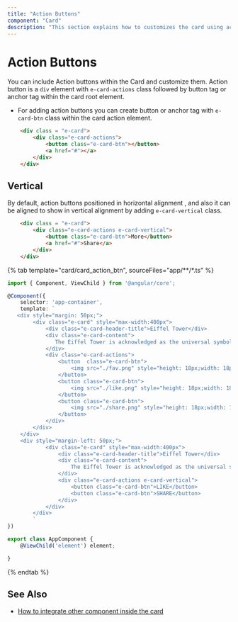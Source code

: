 ```yaml
---
title: "Action Buttons"
component: "Card"
description: "This section explains how to customizes the card using action buttons and changes the vertical or horizontal alignment of the card element."
---
```


# Action Buttons

You can include Action buttons within the Card and customize them. Action button is a `div`
element with `e-card-actions` class followed by button tag or anchor tag within the card root element.

* For adding action buttons you can create button or anchor tag with `e-card-btn` class within the card action element.

```html
    <div class = "e-card">
        <div class="e-card-actions">
            <button class="e-card-btn"></button>
            <a href="#"></a>
        </div>
    </div>
```

## Vertical

By default, action buttons positioned in horizontal alignment , and also it can be aligned to show in vertical alignment by adding
`e-card-vertical` class.

```html
    <div class = "e-card">
        <div class="e-card-actions e-card-vertical">
            <button class="e-card-btn">More</button>
            <a href="#">Share</a>
        </div>
    </div>
```

{% tab template="card/card_action_btn", sourceFiles="app/**/*.ts" %}

```typescript
import { Component, ViewChild } from '@angular/core';

@Component({
    selector: 'app-container',
    template: `
   <div style="margin: 50px;">
        <div class="e-card" style="max-width:400px">
            <div class="e-card-header-title">Eiffel Tower</div>
            <div class="e-card-content">
               The Eiffel Tower is acknowledged as the universal symbol of Paris and France.
            </div>
            <div class="e-card-actions">
                <button  class="e-card-btn">
                    <img src="./fav.png" style="height: 18px;width: 18px;" title="Bookmark">
                </button>
                <button class="e-card-btn">
                    <img src="./like.png" style="height: 18px;width: 18px;" title="Like">
                </button>
                <button class="e-card-btn">
                    <img src="./share.png" style="height: 18px;width: 18px;" title="Share">
                </button>
            </div>
        </div>
    </div>
    <div style="margin-left: 50px;">
            <div class="e-card" style="max-width:400px">
                <div class="e-card-header-title">Eiffel Tower</div>
                <div class="e-card-content">
                    The Eiffel Tower is acknowledged as the universal symbol of Paris and France.
                </div>
                <div class="e-card-actions e-card-vertical">
                    <button class="e-card-btn">LIKE</button>
                    <button class="e-card-btn">SHARE</button>
                </div>
            </div>
        </div>
        `
})

export class AppComponent {
    @ViewChild('element') element;

}
```

{% endtab %}

## See Also

* [How to integrate other component inside the card](./how-to/integrate-other-component-inside-the-card)